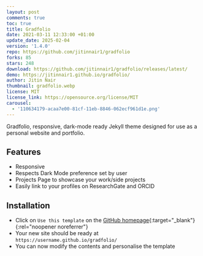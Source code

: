 ```yaml
---
layout: post
comments: true
toc: true
title: Gradfolio
date: 2021-03-11 12:33:00 +01:00
update_date: 2025-02-04
version: '1.4.0'
repo: https://github.com/jitinnair1/gradfolio
forks: 85
stars: 248
download: https://github.com/jitinnair1/gradfolio/releases/latest/
demo: https://jitinnair1.github.io/gradfolio/
author: Jitin Nair
thumbnail: gradfolio.webp
license: MIT
license_link: https://opensource.org/license/MIT
carousel:
  - '110634179-acaa7e00-81cf-11eb-8846-062ecf961d1e.png'
---
```


Gradfolio, responsive, dark-mode ready Jekyll theme designed for use as a personal website and portfolio.

## Features

* Responsive
* Respects Dark Mode preference set by user
* Projects Page to showcase your work/side projects
* Easily link to your profiles on ResearchGate and ORCID

## Installation

* Click on `Use this template` on the [GitHub homepage](https://github.com/jitinnair1/gradfolio){:target="_blank"}{:rel="noopener noreferrer"}
* Your new site should be ready at `https://username.github.io/gradfolio/`
* You can now modify the contents and personalise the template
